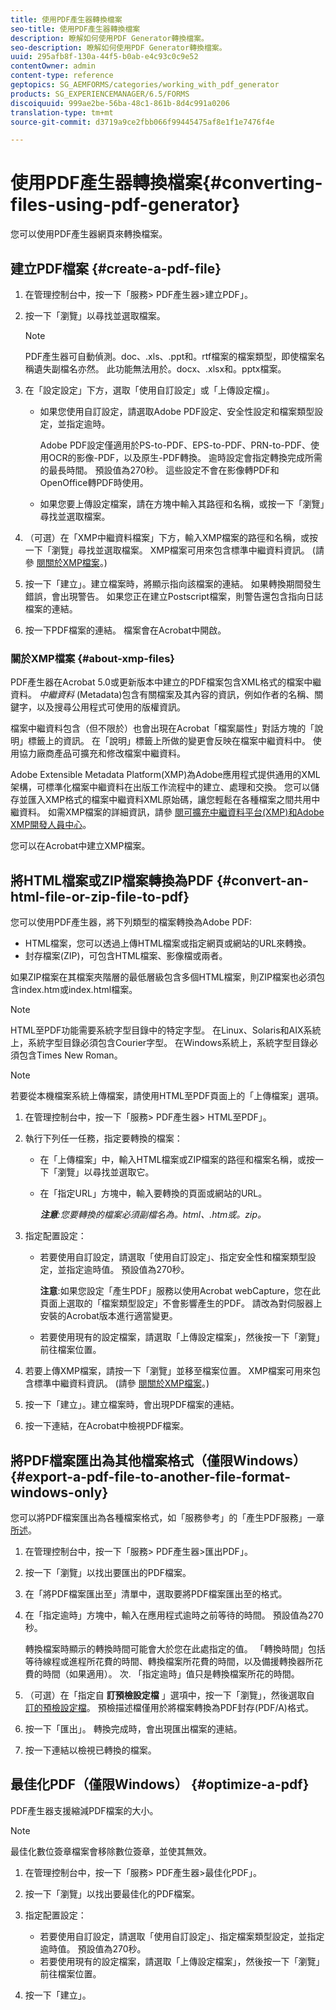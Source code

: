 ```yaml
---
title: 使用PDF產生器轉換檔案
seo-title: 使用PDF產生器轉換檔案
description: 瞭解如何使用PDF Generator轉換檔案。
seo-description: 瞭解如何使用PDF Generator轉換檔案。
uuid: 295afb8f-130a-44f5-b0ab-e4c93c0c9e52
contentOwner: admin
content-type: reference
geptopics: SG_AEMFORMS/categories/working_with_pdf_generator
products: SG_EXPERIENCEMANAGER/6.5/FORMS
discoiquuid: 999ae2be-56ba-48c1-861b-8d4c991a0206
translation-type: tm+mt
source-git-commit: d3719a9ce2fbb066f99445475af8e1f1e7476f4e

---
```



# 使用PDF產生器轉換檔案{#converting-files-using-pdf-generator}

您可以使用PDF產生器網頁來轉換檔案。

## 建立PDF檔案 {#create-a-pdf-file}

1. 在管理控制台中，按一下「服務> PDF產生器>建立PDF」。
1. 按一下「瀏覽」以尋找並選取檔案。

   >[!NOTE]
   >
   >PDF產生器可自動偵測。doc、.xls、.ppt和。rtf檔案的檔案類型，即使檔案名稱遺失副檔名亦然。 此功能無法用於。docx、.xlsx和。pptx檔案。

1. 在「設定設定」下方，選取「使用自訂設定」或「上傳設定檔」。

   * 如果您使用自訂設定，請選取Adobe PDF設定、安全性設定和檔案類型設定，並指定逾時。

      Adobe PDF設定僅適用於PS-to-PDF、EPS-to-PDF、PRN-to-PDF、使用OCR的影像-PDF，以及原生-PDF轉換。 逾時設定會指定轉換完成所需的最長時間。 預設值為270秒。 這些設定不會在影像轉PDF和OpenOffice轉PDF時使用。

   * 如果您要上傳設定檔案，請在方塊中輸入其路徑和名稱，或按一下「瀏覽」尋找並選取檔案。

1. （可選）在「XMP中繼資料檔案」下方，輸入XMP檔案的路徑和名稱，或按一下「瀏覽」尋找並選取檔案。 XMP檔案可用來包含標準中繼資料資訊。 (請參 [閱關於XMP檔案](converting-files-using-pdf-generator.md#about-xmp-files)。)
1. 按一下「建立」。建立檔案時，將顯示指向該檔案的連結。 如果轉換期間發生錯誤，會出現警告。 如果您正在建立Postscript檔案，則警告還包含指向日誌檔案的連結。
1. 按一下PDF檔案的連結。 檔案會在Acrobat中開啟。

### 關於XMP檔案 {#about-xmp-files}

PDF產生器在Acrobat 5.0或更新版本中建立的PDF檔案包含XML格式的檔案中繼資料。 *中繼資料* (Metadata)包含有關檔案及其內容的資訊，例如作者的名稱、關鍵字，以及搜尋公用程式可使用的版權資訊。

檔案中繼資料包含（但不限於）也會出現在Acrobat「檔案屬性」對話方塊的「說明」標籤上的資訊。 在「說明」標籤上所做的變更會反映在檔案中繼資料中。 使用協力廠商產品可擴充和修改檔案中繼資料。

Adobe Extensible Metadata Platform(XMP)為Adobe應用程式提供通用的XML架構，可標準化檔案中繼資料在出版工作流程中的建立、處理和交換。 您可以儲存並匯入XMP格式的檔案中繼資料XML原始碼，讓您輕鬆在各種檔案之間共用中繼資料。 如需XMP檔案的詳細資訊，請參 [閱可擴充中繼資料平台(XMP)](https://www.adobe.com/products/xmp/)[和Adobe XMP開發人員中心](https://www.adobe.com/devnet/xmp.html)。

您可以在Acrobat中建立XMP檔案。

## 將HTML檔案或ZIP檔案轉換為PDF {#convert-an-html-file-or-zip-file-to-pdf}

您可以使用PDF產生器，將下列類型的檔案轉換為Adobe PDF:

* HTML檔案，您可以透過上傳HTML檔案或指定網頁或網站的URL來轉換。
* 封存檔案(ZIP)，可包含HTML檔案、影像檔或兩者。

如果ZIP檔案在其檔案夾階層的最低層級包含多個HTML檔案，則ZIP檔案也必須包含index.htm或index.html檔案。

>[!NOTE]
>
>HTML至PDF功能需要系統字型目錄中的特定字型。 在Linux、Solaris和AIX系統上，系統字型目錄必須包含Courier字型。 在Windows系統上，系統字型目錄必須包含Times New Roman。

>[!NOTE]
>
>若要從本機檔案系統上傳檔案，請使用HTML至PDF頁面上的「上傳檔案」選項。

1. 在管理控制台中，按一下「服務> PDF產生器> HTML至PDF」。
1. 執行下列任一任務，指定要轉換的檔案：

   * 在「上傳檔案」中，輸入HTML檔案或ZIP檔案的路徑和檔案名稱，或按一下「瀏覽」以尋找並選取它。
   * 在「指定URL」方塊中，輸入要轉換的頁面或網站的URL。

      ***注意&#x200B;**:您要轉換的檔案必須副檔名為。html、.htm或。zip。*

1. 指定配置設定：

   * 若要使用自訂設定，請選取「使用自訂設定」、指定安全性和檔案類型設定，並指定逾時值。 預設值為270秒。

      **注意**:如果您設定「產生PDF」服務以使用Acrobat webCapture，您在此頁面上選取的「檔案類型設定」不會影響產生的PDF。 請改為對伺服器上安裝的Acrobat版本進行適當變更。

   * 若要使用現有的設定檔案，請選取「上傳設定檔案」，然後按一下「瀏覽」前往檔案位置。

1. 若要上傳XMP檔案，請按一下「瀏覽」並移至檔案位置。 XMP檔案可用來包含標準中繼資料資訊。 (請參 [閱關於XMP檔案](converting-files-using-pdf-generator.md#about-xmp-files)。)
1. 按一下「建立」。建立檔案時，會出現PDF檔案的連結。
1. 按一下連結，在Acrobat中檢視PDF檔案。

## 將PDF檔案匯出為其他檔案格式（僅限Windows） {#export-a-pdf-file-to-another-file-format-windows-only}

您可以將PDF檔案匯出為各種檔案格式，如「服務參考」的「產生PDF服務」一章 [所述](https://www.adobe.com/go/learn_aemforms_services_63)。

1. 在管理控制台中，按一下「服務> PDF產生器>匯出PDF」。
1. 按一下「瀏覽」以找出要匯出的PDF檔案。
1. 在「將PDF檔案匯出至」清單中，選取要將PDF檔案匯出至的格式。
1. 在「指定逾時」方塊中，輸入在應用程式逾時之前等待的時間。 預設值為270秒。

   轉換檔案時顯示的轉換時間可能會大於您在此處指定的值。 「轉換時間」包括等待線程或進程所花費的時間、轉換檔案所花費的時間，以及備援轉換器所花費的時間（如果適用）。 次. 「指定逾時」值只是轉換檔案所花的時間。

1. （可選）在「指定自 **訂預檢設定檔** 」選項中，按一下「瀏覽」，然後選取自 [訂的預檢設定檔](https://helpx.adobe.com/acrobat/using/preflight-profiles-acrobat-pro.html)。 預檢描述檔僅用於將檔案轉換為PDF封存(PDF/A)格式。
1. 按一下「匯出」。 轉換完成時，會出現匯出檔案的連結。
1. 按一下連結以檢視已轉換的檔案。

## 最佳化PDF（僅限Windows） {#optimize-a-pdf}

PDF產生器支援縮減PDF檔案的大小。

>[!NOTE]
>
>最佳化數位簽章檔案會移除數位簽章，並使其無效。

1. 在管理控制台中，按一下「服務> PDF產生器>最佳化PDF」。
1. 按一下「瀏覽」以找出要最佳化的PDF檔案。
1. 指定配置設定：

   * 若要使用自訂設定，請選取「使用自訂設定」、指定檔案類型設定，並指定逾時值。 預設值為270秒。
   * 若要使用現有的設定檔案，請選取「上傳設定檔案」，然後按一下「瀏覽」前往檔案位置。

1. 按一下「建立」。


